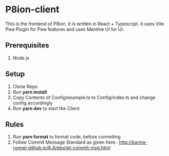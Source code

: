 # P8ion-client

This is the frontend of P8ion. It is written in React + Typescript. It uses Vite Pwa Plugin for Pwa features and uses Mantine UI for UI.

## Prerequisites

1. Node js

## Setup

1. Clone Repo
2. Run **yarn install**
3. Copy Contents of Config/example.ts to Config/index.ts and change config accordingly
4. Run **yarn dev** to start the Client

## Rules

1. Run **yarn format** to format code, before commiting
2. Follow Commit Message Standard as given here : http://karma-runner.github.io/6.4/dev/git-commit-msg.html
